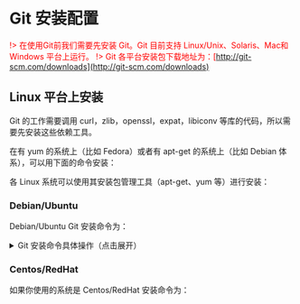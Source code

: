 # Git 安装配置

<div style='color: red'>

!> 在使用Git前我们需要先安装 Git。Git 目前支持 Linux/Unix、Solaris、Mac和 Windows 平台上运行。
!> Git 各平台安装包下载地址为：[http://git-scm.com/downloads](http://git-scm.com/downloads)

</div>

## Linux 平台上安装

Git 的工作需要调用 curl，zlib，openssl，expat，libiconv 等库的代码，所以需要先安装这些依赖工具。

在有 yum 的系统上（比如 Fedora）或者有 apt-get 的系统上（比如 Debian 体系），可以用下面的命令安装：

各 Linux 系统可以使用其安装包管理工具（apt-get、yum 等）进行安装：

### Debian/Ubuntu

Debian/Ubuntu Git 安装命令为：

<details>
<summary>Git 安装命令具体操作（点击展开）</summary>

```
$ apt-get install libcurl4-gnutls-dev libexpat1-dev gettext \
  libz-dev libssl-dev

$ apt-get install git

$ git --version
git version 1.8.1.2

```
</details>

### Centos/RedHat

如果你使用的系统是 Centos/RedHat 安装命令为：

